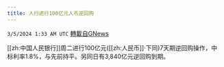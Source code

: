 ```yaml
---
title: 人行进行100亿元人币逆回购
---
```

`3/5/2024 1:33 AM UTC` [轉載自GNews](https://gnews.org/articles/2365294)

[[zh:中国人民银行]]周二进行100亿元([[zh:人民币]]‧下同)7天期逆回购操作，中标利率1.8%，与先前持平。另同日有3,840亿元逆回购到期。
